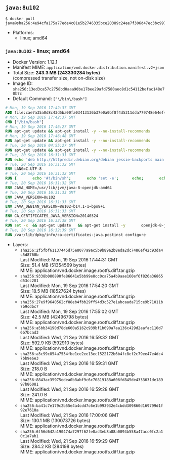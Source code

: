 ## `java:8u102`

```console
$ docker pull java@sha256:4e94cfa175a77ede4c81e5b2746335bce20389c24ee7f306d47ec3bc9977c28a
```

-	Platforms:
	-	linux; amd64

### `java:8u102` - linux; amd64

-	Docker Version: 1.12.1
-	Manifest MIME: `application/vnd.docker.distribution.manifest.v2+json`
-	Total Size: **243.3 MB (243330284 bytes)**  
	(compressed transfer size, not on-disk size)
-	Image ID: `sha256:13ed3ca57c2758bd0aaa90be17bee29afd7580aec8d1c54112befac148e70b7c`
-	Default Command: `["\/bin\/bash"]`

```dockerfile
# Mon, 19 Sep 2016 17:42:37 GMT
ADD file:cae7a35a0d8c43d5ba00fa03413136b37e0a0bf8f4d5311dda779748e64ef425 in / 
# Mon, 19 Sep 2016 17:42:37 GMT
CMD ["/bin/bash"]
# Mon, 19 Sep 2016 17:46:27 GMT
RUN apt-get update && apt-get install -y --no-install-recommends 		ca-certificates 		curl 		wget 	&& rm -rf /var/lib/apt/lists/*
# Mon, 19 Sep 2016 17:46:48 GMT
RUN apt-get update && apt-get install -y --no-install-recommends 		bzr 		git 		mercurial 		openssh-client 		subversion 				procps 	&& rm -rf /var/lib/apt/lists/*
# Tue, 20 Sep 2016 04:55:27 GMT
RUN apt-get update && apt-get install -y --no-install-recommends 		bzip2 		unzip 		xz-utils 	&& rm -rf /var/lib/apt/lists/*
# Tue, 20 Sep 2016 16:31:31 GMT
RUN echo 'deb http://httpredir.debian.org/debian jessie-backports main' > /etc/apt/sources.list.d/jessie-backports.list
# Tue, 20 Sep 2016 16:31:32 GMT
ENV LANG=C.UTF-8
# Tue, 20 Sep 2016 16:31:32 GMT
RUN { 		echo '#!/bin/sh'; 		echo 'set -e'; 		echo; 		echo 'dirname "$(dirname "$(readlink -f "$(which javac || which java)")")"'; 	} > /usr/local/bin/docker-java-home 	&& chmod +x /usr/local/bin/docker-java-home
# Tue, 20 Sep 2016 16:31:32 GMT
ENV JAVA_HOME=/usr/lib/jvm/java-8-openjdk-amd64
# Tue, 20 Sep 2016 16:31:33 GMT
ENV JAVA_VERSION=8u102
# Tue, 20 Sep 2016 16:31:33 GMT
ENV JAVA_DEBIAN_VERSION=8u102-b14.1-1~bpo8+1
# Tue, 20 Sep 2016 16:31:33 GMT
ENV CA_CERTIFICATES_JAVA_VERSION=20140324
# Tue, 20 Sep 2016 16:32:38 GMT
RUN set -x 	&& apt-get update 	&& apt-get install -y 		openjdk-8-jdk="$JAVA_DEBIAN_VERSION" 		ca-certificates-java="$CA_CERTIFICATES_JAVA_VERSION" 	&& rm -rf /var/lib/apt/lists/* 	&& [ "$JAVA_HOME" = "$(docker-java-home)" ]
# Tue, 20 Sep 2016 16:32:39 GMT
RUN /var/lib/dpkg/info/ca-certificates-java.postinst configure
```

-	Layers:
	-	`sha256:2f5fbf61137445d75e8077a9ac5b9b89a2b8eda2dc7486ef42c93da4c5d8760b`  
		Last Modified: Mon, 19 Sep 2016 17:44:31 GMT  
		Size: 51.4 MB (51354569 bytes)  
		MIME: application/vnd.docker.image.rootfs.diff.tar.gzip
	-	`sha256:9338b080890fe86641e5bb99e8cc0ca75a4b9aae160ef6f826a36865d53cc281`  
		Last Modified: Mon, 19 Sep 2016 17:54:20 GMT  
		Size: 18.5 MB (18527624 bytes)  
		MIME: application/vnd.docker.image.rootfs.diff.tar.gzip
	-	`sha256:27e9f9640562cf88eb4fbb29ff94d3c527e1abcaada715ce9b71011b7b9cdbc7`  
		Last Modified: Mon, 19 Sep 2016 17:55:02 GMT  
		Size: 42.5 MB (42496798 bytes)  
		MIME: application/vnd.docker.image.rootfs.diff.tar.gzip
	-	`sha256:a5bb34190d78de660a5162c939bf1b690a7aa136c429d2aafac110d76b7bcad3`  
		Last Modified: Wed, 21 Sep 2016 16:59:32 GMT  
		Size: 592.9 KB (592910 bytes)  
		MIME: application/vnd.docker.image.rootfs.diff.tar.gzip
	-	`sha256:a3c99c854a7534fbe1ce2ee13ec1522172b6b4fc8ef2c79ee47e4dc47bb9e6e3`  
		Last Modified: Wed, 21 Sep 2016 16:59:31 GMT  
		Size: 218.0 B  
		MIME: application/vnd.docker.image.rootfs.diff.tar.gzip
	-	`sha256:8843ac35975edea0b8abf9c6c70819188a606fd845de4333631de18997b86081`  
		Last Modified: Wed, 21 Sep 2016 16:59:28 GMT  
		Size: 241.0 B  
		MIME: application/vnd.docker.image.rootfs.diff.tar.gzip
	-	`sha256:ba41c7e179c2b55e4a4cdd7c6e1b993932e4cbdd309860d169799d1f92e7610a`  
		Last Modified: Wed, 21 Sep 2016 17:00:06 GMT  
		Size: 130.1 MB (130073726 bytes)  
		MIME: application/vnd.docker.image.rootfs.diff.tar.gzip
	-	`sha256:6f56d642a190474a7297f62fe8ad3eb8a88a0094b558a47acc0fc2a10c1a7ab1`  
		Last Modified: Wed, 21 Sep 2016 16:59:29 GMT  
		Size: 284.2 KB (284198 bytes)  
		MIME: application/vnd.docker.image.rootfs.diff.tar.gzip
